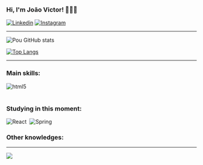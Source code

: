 ### Hi, I'm João Victor! 👨🏻‍💻
[![Linkedin](https://img.shields.io/badge/LinkedIn-0077B5?style=for-the-badge&logo=linkedin&logoColor=white)](https://www.linkedin.com/in/joaovictorlilm)
[![Instagram](https://img.shields.io/badge/Instagram-E4405F?style=for-the-badge&logo=instagram&logoColor=white)](https://www.instagram.com/joaovictorlilm)

---
![Pou GitHub stats](https://github-readme-stats.vercel.app/api?username=joaovictorlilm&show_icons=true&theme=dracula)

[![Top Langs](https://github-readme-stats.vercel.app/api/top-langs/?username=joaovictorlilm&layout=compact)](https://www.linkedin.com/in/joaovictorlilm)

---

### Main skills:
<div style="display: inline_block">
  <img align="center" alt="html5" src="https://img.shields.io/badge/Java-ED8B00?style=for-the-badge&logo=openjdk&logoColor=white" />
</div><br/>

### Studying in this moment:
![React](https://img.shields.io/badge/React-20232A?style=for-the-badge&logo=react&logoColor=61DAFB)&nbsp;
![Spring](https://img.shields.io/badge/Spring-6DB33F?style=for-the-badge&logo=spring&logoColor=white)&nbsp;
<br/>

### Other knowledges:

---

![](https://komarev.com/ghpvc/?username=devpou&color=006bed&style=for-the-badge)

